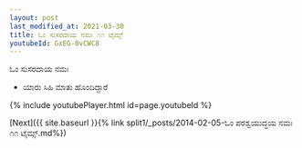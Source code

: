```yaml
---
layout: post
last_modified_at: 2021-03-30
title: ಓಂ ಸುಸರದಾಯ ನಮಃ ೧೧ ಟೈಮ್ಸ್
youtubeId: GxEG-0vCWC8
---
```

 
 
 ಓಂ ಸುಸರದಾಯ ನಮಃ  
 
 -  ಯಾರು ಸಿಹಿ ಮಾತು ಹೊಂದಿದ್ದಾರೆ 
 
  
 
  
 
 
 
 
 
 


{% include youtubePlayer.html id=page.youtubeId %}
 
[Next]({{ site.baseurl }}{% link  split1/_posts/2014-02-05-ಓಂ ಪರಶ್ವಯುದ್ಧಯ ನಮಃ ೧೧ ಟೈಮ್ಸ್.md%})
 
